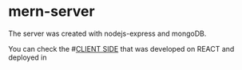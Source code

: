 # mern-server
The server was created with nodejs-express and mongoDB.

You can check the #<a href="https://github.com/IgnFed/mern-client/">CLIENT SIDE</a> that was developed on REACT and deployed in 

